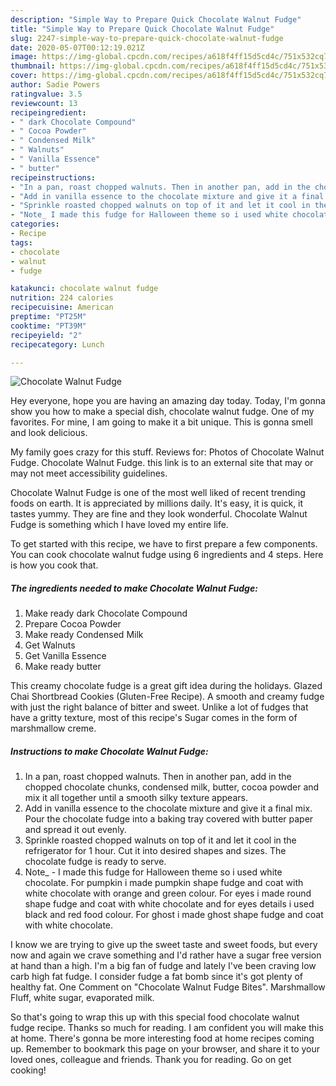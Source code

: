 ```yaml
---
description: "Simple Way to Prepare Quick Chocolate Walnut Fudge"
title: "Simple Way to Prepare Quick Chocolate Walnut Fudge"
slug: 2247-simple-way-to-prepare-quick-chocolate-walnut-fudge
date: 2020-05-07T00:12:19.021Z
image: https://img-global.cpcdn.com/recipes/a618f4ff15d5cd4c/751x532cq70/chocolate-walnut-fudge-recipe-main-photo.jpg
thumbnail: https://img-global.cpcdn.com/recipes/a618f4ff15d5cd4c/751x532cq70/chocolate-walnut-fudge-recipe-main-photo.jpg
cover: https://img-global.cpcdn.com/recipes/a618f4ff15d5cd4c/751x532cq70/chocolate-walnut-fudge-recipe-main-photo.jpg
author: Sadie Powers
ratingvalue: 3.5
reviewcount: 13
recipeingredient:
- " dark Chocolate Compound"
- " Cocoa Powder"
- " Condensed Milk"
- " Walnuts"
- " Vanilla Essence"
- " butter"
recipeinstructions:
- "In a pan, roast chopped walnuts. Then in another pan, add in the chopped chocolate chunks, condensed milk, butter, cocoa powder and mix it all together until a smooth silky texture appears."
- "Add in vanilla essence to the chocolate mixture and give it a final mix. Pour the chocolate fudge into a baking tray covered with butter paper and spread it out evenly."
- "Sprinkle roasted chopped walnuts on top of it and let it cool in the refrigerator for 1 hour. Cut it into desired shapes and sizes. The chocolate fudge is ready to serve."
- "Note_ I made this fudge for Halloween theme so i used white chocolate. For pumpkin i made pumpkin shape fudge and coat with white chocolate with orange and green colour. For eyes i made round shape fudge and coat with white chocolate and for eyes details i used black and red food colour. For ghost i made ghost shape fudge and coat with white chocolate."
categories:
- Recipe
tags:
- chocolate
- walnut
- fudge

katakunci: chocolate walnut fudge 
nutrition: 224 calories
recipecuisine: American
preptime: "PT25M"
cooktime: "PT39M"
recipeyield: "2"
recipecategory: Lunch

---
```



![Chocolate Walnut Fudge](https://img-global.cpcdn.com/recipes/a618f4ff15d5cd4c/751x532cq70/chocolate-walnut-fudge-recipe-main-photo.jpg)

Hey everyone, hope you are having an amazing day today. Today, I'm gonna show you how to make a special dish, chocolate walnut fudge. One of my favorites. For mine, I am going to make it a bit unique. This is gonna smell and look delicious.

My family goes crazy for this stuff. Reviews for: Photos of Chocolate Walnut Fudge. Chocolate Walnut Fudge. this link is to an external site that may or may not meet accessibility guidelines.

Chocolate Walnut Fudge is one of the most well liked of recent trending foods on earth. It is appreciated by millions daily. It's easy, it is quick, it tastes yummy. They are fine and they look wonderful. Chocolate Walnut Fudge is something which I have loved my entire life.


To get started with this recipe, we have to first prepare a few components. You can cook chocolate walnut fudge using 6 ingredients and 4 steps. Here is how you cook that.

<!--inarticleads1-->

##### The ingredients needed to make Chocolate Walnut Fudge:

1. Make ready  dark Chocolate Compound
1. Prepare  Cocoa Powder
1. Make ready  Condensed Milk
1. Get  Walnuts
1. Get  Vanilla Essence
1. Make ready  butter


This creamy chocolate fudge is a great gift idea during the holidays. Glazed Chai Shortbread Cookies (Gluten-Free Recipe). A smooth and creamy fudge with just the right balance of bitter and sweet. Unlike a lot of fudges that have a gritty texture, most of this recipe&#39;s Sugar comes in the form of marshmallow creme. 

<!--inarticleads2-->

##### Instructions to make Chocolate Walnut Fudge:

1. In a pan, roast chopped walnuts. Then in another pan, add in the chopped chocolate chunks, condensed milk, butter, cocoa powder and mix it all together until a smooth silky texture appears.
1. Add in vanilla essence to the chocolate mixture and give it a final mix. Pour the chocolate fudge into a baking tray covered with butter paper and spread it out evenly.
1. Sprinkle roasted chopped walnuts on top of it and let it cool in the refrigerator for 1 hour. Cut it into desired shapes and sizes. The chocolate fudge is ready to serve.
1. Note_ - I made this fudge for Halloween theme so i used white chocolate. For pumpkin i made pumpkin shape fudge and coat with white chocolate with orange and green colour. For eyes i made round shape fudge and coat with white chocolate and for eyes details i used black and red food colour. For ghost i made ghost shape fudge and coat with white chocolate.


I know we are trying to give up the sweet taste and sweet foods, but every now and again we crave something and I&#39;d rather have a sugar free version at hand than a high. I&#39;m a big fan of fudge and lately I&#39;ve been craving low carb high fat fudge. I consider fudge a fat bomb since it&#39;s got plenty of healthy fat. One Comment on &#34;Chocolate Walnut Fudge Bites&#34;. Marshmallow Fluff, white sugar, evaporated milk. 

So that's going to wrap this up with this special food chocolate walnut fudge recipe. Thanks so much for reading. I am confident you will make this at home. There's gonna be more interesting food at home recipes coming up. Remember to bookmark this page on your browser, and share it to your loved ones, colleague and friends. Thank you for reading. Go on get cooking!
